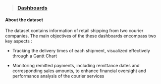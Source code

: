 > ### [Dashboards](https://github.com/michailprev/Data-Analysis/blob/main/Power%20BI%20-%20Retail%20Shipping/%20Dashboard%20-%20Retail%20Shipping.pdf)



#### About the dataset

The dataset contains information of retail shipping from two courier companies. The main objectives of the these dashboards encompass two key aspects :

- Tracking the delivery times of each shipment, visualized effectively through a Gantt Chart

- Monitoring remitted payments, including remittance dates and corresponding sales amounts, to enhance financial oversight and performance analysis of the courier services





##### 

